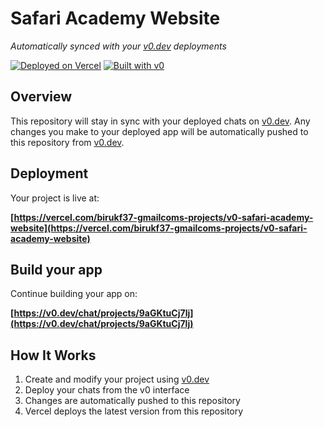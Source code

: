 # Safari Academy Website

*Automatically synced with your [v0.dev](https://v0.dev) deployments*

[![Deployed on Vercel](https://img.shields.io/badge/Deployed%20on-Vercel-black?style=for-the-badge&logo=vercel)](https://vercel.com/birukf37-gmailcoms-projects/v0-safari-academy-website)
[![Built with v0](https://img.shields.io/badge/Built%20with-v0.dev-black?style=for-the-badge)](https://v0.dev/chat/projects/9aGKtuCj7lj)

## Overview

This repository will stay in sync with your deployed chats on [v0.dev](https://v0.dev).
Any changes you make to your deployed app will be automatically pushed to this repository from [v0.dev](https://v0.dev).

## Deployment

Your project is live at:

**[https://vercel.com/birukf37-gmailcoms-projects/v0-safari-academy-website](https://vercel.com/birukf37-gmailcoms-projects/v0-safari-academy-website)**

## Build your app

Continue building your app on:

**[https://v0.dev/chat/projects/9aGKtuCj7lj](https://v0.dev/chat/projects/9aGKtuCj7lj)**

## How It Works

1. Create and modify your project using [v0.dev](https://v0.dev)
2. Deploy your chats from the v0 interface
3. Changes are automatically pushed to this repository
4. Vercel deploys the latest version from this repository
